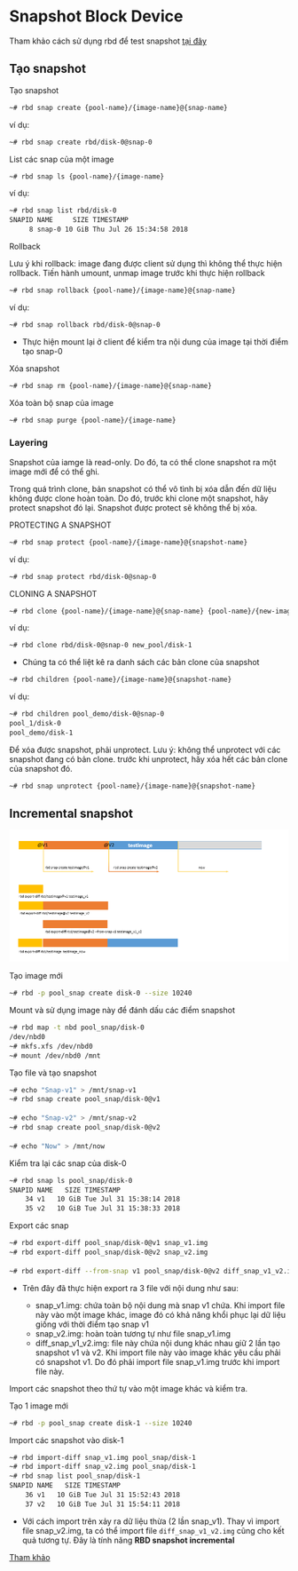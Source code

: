 # Snapshot Block Device

Tham khảo cách sử dụng rbd để test snapshot [tại đây](./client_use_rbd.md)

## Tạo snapshot

Tạo snapshot

```sh
~# rbd snap create {pool-name}/{image-name}@{snap-name}
```

ví dụ:

```sh
~# rbd snap create rbd/disk-0@snap-0
```

List các snap của một image

```sh
~# rbd snap ls {pool-name}/{image-name}
```

ví dụ:

```sh
~# rbd snap list rbd/disk-0
SNAPID NAME     SIZE TIMESTAMP  
     8 snap-0 10 GiB Thu Jul 26 15:34:58 2018
```

Rollback

Lưu ý khi rollback: image đang được client sử dụng thì không thể thực hiện rollback. Tiến hành umount, unmap image trước khi thực hiện rollback

```sh
~# rbd snap rollback {pool-name}/{image-name}@{snap-name}
```

ví dụ:

```sh
~# rbd snap rollback rbd/disk-0@snap-0
```

- Thực hiện mount lại ở client để kiểm tra nội dung của image tại thời điểm tạo snap-0

Xóa snapshot

```sh
~# rbd snap rm {pool-name}/{image-name}@{snap-name}
```

Xóa toàn bộ snap của image

```sh
~# rbd snap purge {pool-name}/{image-name}
```

### Layering

Snapshot của iamge là read-only. Do đó, ta có thể clone snapshot ra một image mới để có thể ghi.

Trong quá trình clone, bản snapshot có thể vô tình bị xóa dẫn đến dữ liệu không được clone hoàn toàn. Do đó, trước khi clone một snapshot, hãy protect snapshot đó lại. Snapshot được protect sẽ không thể bị xóa.

PROTECTING A SNAPSHOT

```sh
~# rbd snap protect {pool-name}/{image-name}@{snapshot-name}
```

ví dụ:

```sh
~# rbd snap protect rbd/disk-0@snap-0
```

CLONING A SNAPSHOT

```sh
~# rbd clone {pool-name}/{image-name}@{snap-name} {pool-name}/{new-image-name}
```

ví dụ:

```sh
~# rbd clone rbd/disk-0@snap-0 new_pool/disk-1
```

- Chúng ta có thể liệt kê ra danh sách các bản clone của snapshot

```sh
~# rbd children {pool-name}/{image-name}@{snapshot-name}
```

ví dụ:

```sh
~# rbd children pool_demo/disk-0@snap-0
pool_1/disk-0
pool_demo/disk-1
```

Để xóa được snapshot, phải unprotect. Lưu ý: không thể unprotect với các snapshot đang có bản clone. trước khi unprotect, hãy xóa hết các bản clone của snapshot đó.

```sh
~# rbd snap unprotect {pool-name}/{image-name}@{snapshot-name}
```

## Incremental snapshot

  ![Incremental snapshot](../images/rbd_incremental.png)

Tạo image mới

```sh
~# rbd -p pool_snap create disk-0 --size 10240
```

Mount và sử dụng image này để đánh dấu các điểm snapshot

```sh
~# rbd map -t nbd pool_snap/disk-0
/dev/nbd0
~# mkfs.xfs /dev/nbd0
~# mount /dev/nbd0 /mnt
```

Tạo file và tạo snapshot

```sh
~# echo "Snap-v1" > /mnt/snap-v1
~# rbd snap create pool_snap/disk-0@v1

~# echo "Snap-v2" > /mnt/snap-v2
~# rbd snap create pool_snap/disk-0@v2

~# echo "Now" > /mnt/now
```

Kiểm tra lại các snap của disk-0

```sh
~# rbd snap ls pool_snap/disk-0
SNAPID NAME   SIZE TIMESTAMP
    34 v1   10 GiB Tue Jul 31 15:38:14 2018
    35 v2   10 GiB Tue Jul 31 15:38:33 2018
```

Export các snap

```sh
~# rbd export-diff pool_snap/disk-0@v1 snap_v1.img
~# rbd export-diff pool_snap/disk-0@v2 snap_v2.img

~# rbd export-diff --from-snap v1 pool_snap/disk-0@v2 diff_snap_v1_v2.img
```

- Trên đây đã thực hiện export ra 3 file với nội dung như sau:

  - snap_v1.img: chứa toàn bộ nội dung mà snap v1 chứa. Khi import file này vào một image khác, image đó có khả năng khổi phục lại dữ liệu giống với thời điểm tạo snap v1
  - snap_v2.img: hoàn toàn tương tự như file snap_v1.img
  - diff_snap_v1_v2.img: file này chứa nội dung khác nhau giữ 2 lần tạo snapshot v1 và v2. Khi import file này vào image khác yêu cầu phải có snapshot v1. Do đó phải import file snap_v1.img trước khi import file này.

Import các snapshot theo thứ tự vào một image khác và kiểm tra.

Tạo 1 image mới

```sh
~# rbd -p pool_snap create disk-1 --size 10240
```

Import các snapshot vào disk-1

```sh
~# rbd import-diff snap_v1.img pool_snap/disk-1
~# rbd import-diff snap_v2.img pool_snap/disk-1
~# rbd snap list pool_snap/disk-1
SNAPID NAME   SIZE TIMESTAMP
    36 v1   10 GiB Tue Jul 31 15:52:43 2018
    37 v2   10 GiB Tue Jul 31 15:54:11 2018
```

- Với cách import trên xảy ra dữ liệu thừa (2 lần snap_v1). Thay vì import file snap_v2.img, ta có thể import file `diff_snap_v1_v2.img` cũng cho kết quả tương tự. Đây là tính năng **RBD snapshot incremental**

[Tham khảo](http://www.zphj1987.com/2016/06/22/rbd%E7%9A%84%E5%A2%9E%E9%87%8F%E5%A4%87%E4%BB%BD%E5%92%8C%E6%81%A2%E5%A4%8D/)
